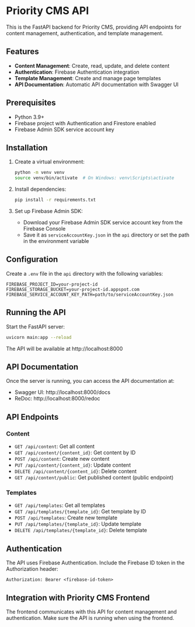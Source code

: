 # Priority CMS API

This is the FastAPI backend for Priority CMS, providing API endpoints for content management, authentication, and template management.

## Features

- **Content Management**: Create, read, update, and delete content
- **Authentication**: Firebase Authentication integration
- **Template Management**: Create and manage page templates
- **API Documentation**: Automatic API documentation with Swagger UI

## Prerequisites

- Python 3.9+
- Firebase project with Authentication and Firestore enabled
- Firebase Admin SDK service account key

## Installation

1. Create a virtual environment:
   ```bash
   python -m venv venv
   source venv/bin/activate  # On Windows: venv\Scripts\activate
   ```

2. Install dependencies:
   ```bash
   pip install -r requirements.txt
   ```

3. Set up Firebase Admin SDK:
   - Download your Firebase Admin SDK service account key from the Firebase Console
   - Save it as `serviceAccountKey.json` in the `api` directory or set the path in the environment variable

## Configuration

Create a `.env` file in the `api` directory with the following variables:

```
FIREBASE_PROJECT_ID=your-project-id
FIREBASE_STORAGE_BUCKET=your-project-id.appspot.com
FIREBASE_SERVICE_ACCOUNT_KEY_PATH=path/to/serviceAccountKey.json
```

## Running the API

Start the FastAPI server:

```bash
uvicorn main:app --reload
```

The API will be available at http://localhost:8000

## API Documentation

Once the server is running, you can access the API documentation at:

- Swagger UI: http://localhost:8000/docs
- ReDoc: http://localhost:8000/redoc

## API Endpoints

### Content

- `GET /api/content`: Get all content
- `GET /api/content/{content_id}`: Get content by ID
- `POST /api/content`: Create new content
- `PUT /api/content/{content_id}`: Update content
- `DELETE /api/content/{content_id}`: Delete content
- `GET /api/content/public`: Get published content (public endpoint)

### Templates

- `GET /api/templates`: Get all templates
- `GET /api/templates/{template_id}`: Get template by ID
- `POST /api/templates`: Create new template
- `PUT /api/templates/{template_id}`: Update template
- `DELETE /api/templates/{template_id}`: Delete template

## Authentication

The API uses Firebase Authentication. Include the Firebase ID token in the Authorization header:

```
Authorization: Bearer <firebase-id-token>
```

## Integration with Priority CMS Frontend

The frontend communicates with this API for content management and authentication. Make sure the API is running when using the frontend.
